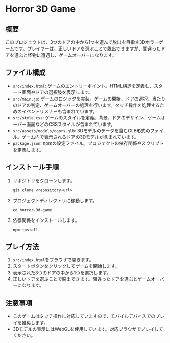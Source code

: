 # Horror 3D Game

## 概要
このプロジェクトは、3つのドアの中から1つを選んで脱出を目指す3Dホラーゲームです。プレイヤーは、正しいドアを選ぶことで脱出できますが、間違ったドアを選ぶと怪物に遭遇し、ゲームオーバーになります。

## ファイル構成
- `src/index.html`: ゲームのエントリーポイント。HTML構造を定義し、スタート画面やドアの選択肢を表示します。
- `src/main.js`: ゲームのロジックを実装。ゲームの開始、ドアの選択、当たりのドアの判定、ゲームオーバーの処理を行います。タッチ操作を処理するためのイベントリスナーも含まれています。
- `src/style.css`: ゲームのスタイルを定義。背景、ドアのデザイン、ゲームオーバー画面などのCSSスタイルが含まれています。
- `src/assets/models/doors.glb`: 3Dモデルのデータを含むGLB形式のファイル。ゲーム内で表示されるドアの3Dモデルが含まれています。
- `package.json`: npmの設定ファイル。プロジェクトの依存関係やスクリプトを定義します。

## インストール手順
1. リポジトリをクローンします。
   ```
   git clone <repository-url>
   ```
2. プロジェクトディレクトリに移動します。
   ```
   cd horror-3d-game
   ```
3. 依存関係をインストールします。
   ```
   npm install
   ```

## プレイ方法
1. `src/index.html`をブラウザで開きます。
2. スタートボタンをクリックしてゲームを開始します。
3. 表示された3つのドアの中から1つを選択します。
4. 正しいドアを選ぶことで脱出できます。間違ったドアを選ぶとゲームオーバーになります。

## 注意事項
- このゲームはタッチ操作に対応していますので、モバイルデバイスでのプレイを推奨します。
- 3Dモデルの表示にはWebGLを使用しています。対応ブラウザでプレイしてください。